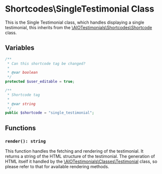 # Shortcodes\SingleTestimonial Class

This is the Single Testimonial class, which handles displaying a single testimonial, this inherits from the [\AIOTestimonials\Shortcodes\Shortcode](classes/Shortcodes/Shortcode.md) class.


## Variables
```php
/**
 * Can this shortcode tag be changed?
 * 
 * @var boolean
 */
protected $user_editable = true;

/**
 * Shortcode tag
 * 
 * @var string
 */
public $shortcode = "single_testimonial";
```

## Functions

### ```render(): string```
This function handles the fetching and rendering of the testimonial. It returns a string of the HTML structure of the testimonial. 
The generation of HTML itself it handled by the [\AIOTestimonials\Classes\Testimonial](classes/Classes/Testimonial.md) class, so please refer to that for available rendering methods.